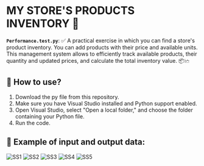 # MY STORE'S PRODUCTS INVENTORY 🛒

**`Performance.test.py`**: ✅ A practical exercise in which you can find a store's product inventory. You can add products with their price and available units. This management system  allows to efficiently track available products, their quantity and updated prices, and calculate the total inventory value. 📦🗠

## 📂 How to use?
1. Download the py file from this repository.
2. Make sure you have Visual Studio installed and Python support enabled.
3. Open Visual Studio, select "Open a local folder," and choose the folder containing your Python file.
4. Run the code.

## 🐍 Example of input and output data:
![SS1](https://github.com/user-attachments/assets/33a6ecb6-856a-4983-9a7f-210b985f5fb2)
![SS2](https://github.com/user-attachments/assets/e1073167-586c-4385-9c9c-b1d100173c81)
![SS3](https://github.com/user-attachments/assets/9b815b1b-c173-4fe0-a404-48269cb3ccc1)
![SS4](https://github.com/user-attachments/assets/163f8fac-5324-4c87-9ea3-53d98ba6ff14)
![SS5](https://github.com/user-attachments/assets/31d47c76-2a7c-4425-beec-58a830630185)

